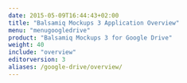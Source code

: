 ```yaml
---
date: 2015-05-09T16:44:43+02:00
title: "Balsamiq Mockups 3 Application Overview"
menu: "menugoogledrive"
product: "Balsamiq Mockups 3 for Google Drive"
weight: 40
include: "overview"
editorversion: 3
aliases: /google-drive/overview/
---
```

